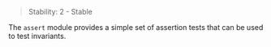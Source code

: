 
> Stability: 2 - Stable

The `assert` module provides a simple set of assertion tests that can be used to
test invariants.

